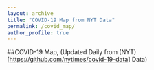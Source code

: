 ```yaml
---
layout: archive
title: "COVID-19 Map from NYT Data"
permalink: /covid_map/
author_profile: true
---
```


##COVID-19 Map, (Updated Daily from (NYT)[https://github.com/nytimes/covid-19-data] Data)


